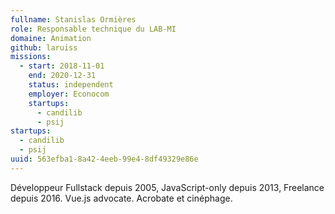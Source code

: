 ```yaml
---
fullname: Stanislas Ormières
role: Responsable technique du LAB-MI
domaine: Animation
github: laruiss
missions:
  - start: 2018-11-01
    end: 2020-12-31
    status: independent
    employer: Econocom
    startups:
      - candilib
      - psij
startups:
  - candilib
  - psij
uuid: 563efba1-8a42-4eeb-99e4-8df49329e86e
---
```

Développeur Fullstack depuis 2005, JavaScript-only depuis 2013, Freelance depuis 2016. Vue.js advocate. Acrobate et cinéphage.
